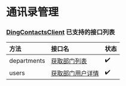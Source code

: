 通讯录管理
==========

### [DingContactsClient](https://github.com/EalenXie/sdk-all/blob/main/dingding-sdk/src/main/java/io/github/ealenxie/dingtalk/DingContactsClient.java) 已支持的接口列表

| 方法          | 接口名                                                                                                         | 状态  |
|:------------|:------------------------------------------------------------------------------------------------------------|:----|
| departments | [获取部门列表](https://open.dingtalk.com/document/orgapp/obtain-the-department-list-v2)                           | ✔️  |
| users       | [获取部门用户详情](https://open.dingtalk.com/document/orgapp/queries-the-complete-information-of-a-department-user) | ✔️  |



